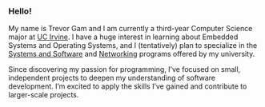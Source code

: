 ### **Hello**!

My name is Trevor Gam and I am currently a third-year Computer Science major at [UC Irvine](https://ics.uci.edu/). I have a huge interest in learning about Embedded Systems and Operating Systems, and I (tentatively) plan to specialize in the [Systems and Software](https://catalogue.uci.edu/donaldbrenschoolofinformationandcomputersciences/departmentofcomputerscience/computerscience_bs/#text) and [Networking](https://catalogue.uci.edu/donaldbrenschoolofinformationandcomputersciences/departmentofcomputerscience/computerscience_bs/#text) programs offered by my university. 

Since discovering my passion for programming, I’ve focused on small, independent projects to deepen my understanding of software development. I’m excited to apply the skills I’ve gained and contribute to larger-scale projects.
